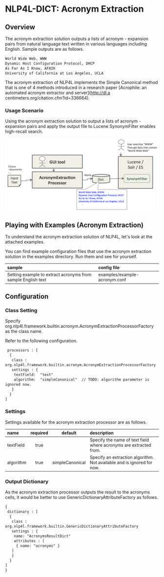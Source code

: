 # NLP4L-DICT: Acronym Extraction 

## Overview

The acronym extraction solution outputs a lists of acronym - expansion pairs from natural language text written in various languages including English. Sample outputs are as follows.

```
World Wide Web, WWW
Dynamic Host Configuration Protocol, DHCP
As Far As I Know, AFAIK
University of California at Los Angeles, UCLA
```

The acronym extraction of NLP4L implements the Simple Canonical method that is one of 4 methods introduced in a research paper [Acrophile: an automated acronym extractor and server](http://dl.a centimeters.org/citation.cfm?id=336664).

### Usage Scenario 

Using the acronym extraction solution to output a lists of acronym - expansion pairs and apply the output file to Lucene SynonymFilter enables high-recall search.

![acronym](images/dict_acronym.png)

## Playing with Examples (Acronym Extraction)

To understand the acronym extraction solution of NLP4L, let's look at the attached examples.

You can find example configuration files that use the acronym extraction solution in the examples directory. Run them and see for yourself.

|sample|config file|
|:--|:--|
|Setting example to extract acronyms from sample English text|examples/example-acronym.conf|

## Configuration

### Class Setting

Specify org.nlp4l.framework.builtin.acronym.AcronymExtractionProcessorFactory as the class name.

Refer to the following configuration.

```
 processors : [
  {
   class : org.nlp4l.framework.builtin.acronym.AcronymExtractionProcessorFactory
   settings : {
    textField:  "text"
    algorithm:  "simpleCanonical"  // TODO: algorithm parameter is ignored now.
   }
  }
]
```

### Settings

Settings available for the acronym extraction processor are as follows.

|name|required|default|description|
|:--|:--:|:--:|:--|
|textField|true||Specify the name of text field where acronyms are extracted from.|
|algorithm|true|simpleCanonical|Specify an extraction algorithm. Not available and is ignored for now.|

### Output Dictionary

As the acronym extraction processor outputs the result to the acronyms cells, it would be better to use GenericDictionaryAttributeFactory as follows.

```
{
 dictionary : [
  {
   class : org.nlp4l.framework.builtin.GenericDictionaryAttributeFactory
   settings : {
    name: "AcronymsResultDict"
    attributes : [
     { name: "acronyms" }
   ]
   }
  }
]
}
```
